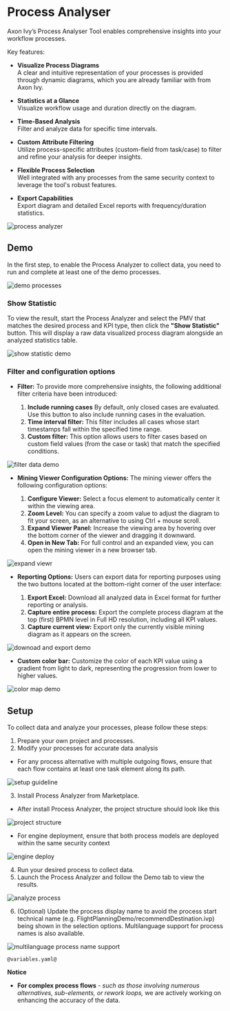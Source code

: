 # Process Analyser

Axon Ivy’s Process Analyser Tool enables comprehensive insights into your workflow processes.

Key features:

- **Visualize Process Diagrams**  
  A clear and intuitive representation of your processes is provided through dynamic diagrams, which you are already familiar with from Axon Ivy.

- **Statistics at a Glance**  
  Visualize workflow usage and duration directly on the diagram.

- **Time-Based Analysis**  
  Filter and analyze data for specific time intervals.

- **Custom Attribute Filtering**  
  Utilize process-specific attributes (custom-field from task/case) to filter and refine your analysis for deeper insights.

- **Flexible Process Selection**  
  Well integrated with any processes from the same security context to leverage the tool's robust features.

- **Export Capabilities**  
  Export diagram and detailed Excel reports with frequency/duration statistics.

![process analyzer](images/process-analyser-full-page.png)

## Demo

In the first step, to enable the Process Analyzer to collect data, you need to run and complete at least one of the demo processes.

![demo processes](images/demo-processes.png)

### Show Statistic

To view the result, start the Process Analyzer and select the PMV that matches the desired process and KPI type, then click the **"Show Statistic"** button. This will display a raw data visualized process diagram alongside an analyzed statistics table.

![show statistic demo](images/show-statistic.gif)

### Filter and configuration options

- **Filter:** To provide more comprehensive insights, the following additional filter criteria have been introduced:

  1. **Include running cases** By default, only closed cases are evaluated. Use this button to also include running cases in the evaluation.
  2. **Time interval filter:** This filter includes all cases whose start timestamps fall within the specified time range.
  3. **Custom filter:** This option allows users to filter cases based on custom field values (from the case or task) that match the specified conditions.

![filter data demo](images/filter-data.gif)

- **Mining Viewer Configuration Options:** The mining viewer offers the following configuration options:

  1. **Configure Viewer:** Select a focus element to automatically center it within the viewing area.
  2. **Zoom Level:** You can specify a zoom value to adjust the diagram to fit your screen, as an alternative to using Ctrl + mouse scroll.
  3. **Expand Viewer Panel:** Increase the viewing area by hovering over the bottom corner of the viewer and dragging it downward.
  4. **Open in New Tab:** For full control and an expanded view, you can open the mining viewer in a new browser tab.

![expand viewr](images/expand-viewer.gif)

- **Reporting Options:** Users can export data for reporting purposes using the two buttons located at the bottom-right corner of the user interface:

  1. **Export Excel:** Download all analyzed data in Excel format for further reporting or analysis.
  2. **Capture entire process:** Export the complete process diagram at the top (first) BPMN level in Full HD resolution, including all KPI values.
  3. **Capture current view:** Export only the currently visible mining diagram as it appears on the screen.

![downoad and export demo](images/capture-images.gif)

- **Custom color bar:** Customize the color of each KPI value using a gradient from light to dark, representing the progression from lower to higher values.

![color map demo](images/color-custom.png)

## Setup

To collect data and analyze your processes, please follow these steps:

1. Prepare your own project and processes.
2. Modify your processes for accurate data analysis

- For any process alternative with multiple outgoing flows, ensure that each flow contains at least one task element along its path.

![setup guideline](images/setup-guideline.png)

3. Install Process Analyzer from Marketplace.

- After install Process Analyzer, the project structure should look like this

![project structure](images/project-structure.png)

- For engine deployment, ensure that both process models are deployed within the same security context

![engine deploy](images/engine-deployment.png)

4. Run your desired process to collect data.
5. Launch the Process Analyzer and follow the Demo tab to view the results.

![analyze process](images/analyze-process.png)

6. (Optional) Update the process display name to avoid the process start technical name (e.g. FlightPlanningDemo/recommendDestination.ivp) being shown in the selection options. Multilanguage support for process names is also available.

![multilanguage process name support](images/multilanguage-process-name.png)

```
@variables.yaml@
```

**Notice**

- **For complex process flows** _- such as those involving numerous alternatives, sub-elements, or rework loops,_ we are actively working on enhancing the accuracy of the data.
